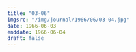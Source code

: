 ```yaml
---
title: "03-06"
imgsrc: "/img/journal/1966/06/03-04.jpg"
date: 1966-06-03
enddate: 1966-06-04
draft: false
---
```


<!-- fix pre-formatted input -->
